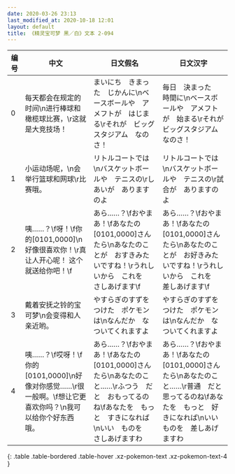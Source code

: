 ```yaml
---
date: 2020-03-26 23:13
last_modified_at: 2020-10-18 12:01
layout: default
title: 《精灵宝可梦 黑／白》文本 2-094
---
```

| 编号 | 中文 | 日文假名 | 日文汉字 |
| ---- | ---- | ---- | --- |
| 0 | 每天都会在规定的时间\n进行棒球和橄榄球比赛，\r这就是大竞技场！ | まいにち　きまった　じかんに\nベースボールや　アメフトが　はじまる\rそれが　ビッグスタジアム　なのさ！ | 毎日　決まった　時間に\nベースボールや　アメフトが　始まる\rそれが　ビッグスタジアム　なのさ！ |
| 1 | 小运动场呢，\n会举行篮球和网球\r比赛哦。 | リトルコートでは\nバスケットボールや　テニスの\rしあいが　ありますのよ　 | リトルコートでは\nバスケットボールや　テニスの\r試合が　ありますのよ　 |
| 2 | 咦……？\f呀！\f你的[0101,0000]\n好像很喜欢你！\r真让人开心呢！ 这个就送给你吧！\f | あら……？\fおやまあ！\fあなたの　[0101,0000]さん　たら\nあなたのことが　おすきみたいですね！\rうれしいから　これを　さしあげます\f | あら……？\fおやまあ！\fあなたの　[0101,0000]さん　たら\nあなたのことが　お好きみたいですね！\rうれしいから　これを　差しあげます\f |
| 3 | 戴着安抚之铃的宝可梦\n会变得和人亲近哟。 | やすらぎのすずを　つけた　ポケモンは\nなんだか　なついてくれますよ | やすらぎのすずを　つけた　ポケモンは\nなんだか　なついてくれますよ |
| 4 | 咦……？\f哎呀！\f你的[0101,0000]\n好像对你感觉……\r很一般啊。\f想让它更喜欢你吗？\n我可以给你个好东西哦。 | あら……？\fおやまあ！\fあなたの　[0101,0000]さん　たら\nあなたのこと……\rふつう　だと　おもってるのね\fあなたを　もっと　すきになれば\nいい　ものを　さしあげますわ | あら……？\fおやまあ！\fあなたの　[0101,0000]さん　たら\nあなたのこと……\r普通　だと　思ってるのね\fあなたを　もっと　好きになれば\nいい　ものを　差しあげますわ |
{: .table .table-bordered .table-hover .xz-pokemon-text .xz-pokemon-text-4 }